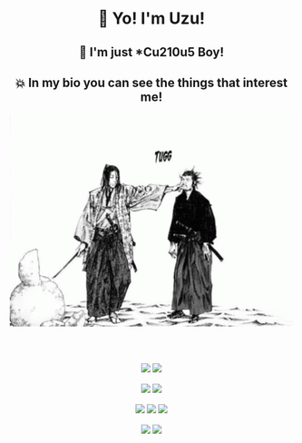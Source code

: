 <h2></h2>
<h1 align="center"> 👋 Yo! I'm Uzu! </h1> 
<h2 align="center"> 🤡 I'm just *Cu210u5 Boy! </h2> 
<h2 align ="center">💥 In my bio you can see the things that interest me! </h2>
<p align="center"><img width = 500 src="meme.gif"></p>
<br></br>

<p align="center">
    <img src="https://img.shields.io/badge/Linux-FCC624?style=for-the-badge&logo=linux&logoColor=black">
    <img src="https://img.shields.io/badge/Ubuntu-E95420?style=for-the-badge&logo=ubuntu&logoColor=white">
  <br></br>
    <img src="https://img.shields.io/badge/Vim-019733.svg?style=for-the-badge&logo=Vim&logoColor=white">
    <img src="https://img.shields.io/badge/Sublime%20Text-FF9800.svg?style=for-the-badge&logo=Sublime-Text&logoColor=white">
  <br></br>
    <img src="https://img.shields.io/badge/_-ASM-6E4C13.svg?style=for-the-badge">
    <img src="https://img.shields.io/badge/c-%2300599C.svg?style=for-the-badge&logo=c&logoColor=white">
    <img src="https://img.shields.io/badge/c++-%2300599C.svg?style=for-the-badge&logo=c%2B%2B&logoColor=white">
  <br></br>
    <img src="https://github-readme-stats.vercel.app/api?username=hellouzu&theme=tokyonight">
    <img src="https://github-readme-stats.vercel.app/api/top-langs/?username=hellouzu&theme=tokyonight">
</p>
